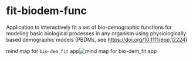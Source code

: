 # fit-biodem-func
Application to interactively fit a set of bio-demographic functions for modeling basic biological processes in any organism using physiologically based demographic models (PBDMs, see https://doi.org/10.1111/epp.12224)

mind map for `bio-dem_fit` app![mind map for `bio-dem_fit` app](https://user-images.githubusercontent.com/40238010/113409093-dad74400-93b0-11eb-92b5-2d1df2e6dea2.png)
